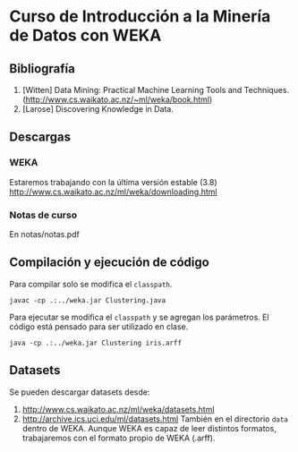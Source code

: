 # Curso de Introducción a la Minería de Datos con WEKA

## Bibliografía
1. [Witten] Data Mining: Practical Machine Learning Tools and Techniques. (http://www.cs.waikato.ac.nz/~ml/weka/book.html)
2. [Larose] Discovering Knowledge in Data.

## Descargas
### WEKA
Estaremos trabajando con la última versión estable (3.8)
http://www.cs.waikato.ac.nz/ml/weka/downloading.html

### Notas de curso
En notas/notas.pdf

## Compilación y ejecución de código
Para compilar solo se modifica el `classpath`.
```
javac -cp .:../weka.jar Clustering.java
```
Para ejecutar se modifica el `classpath` y se agregan los parámetros.
El código está pensado para ser utilizado en clase.
```
java -cp .:../weka.jar Clustering iris.arff
```

## Datasets
Se pueden descargar datasets desde:
1. http://www.cs.waikato.ac.nz/ml/weka/datasets.html
2. http://archive.ics.uci.edu/ml/datasets.html
También en el directorio `data` dentro de WEKA.
Aunque WEKA es capaz de leer distintos formatos, trabajaremos con el formato propio de WEKA (.arff).
